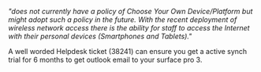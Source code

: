 
*"does not currently have a policy of Choose Your Own Device/Platform but might adopt such a policy in the future. With the recent deployment of wireless network access there is the ability for staff to access the Internet with their personal devices (Smartphones and Tablets)."*

A well worded Helpdesk ticket (38241) can ensure you get a active synch trial for 6 months to get outlook email to your surface pro 3.
